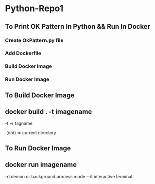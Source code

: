 # Python-Repo1
<h2>To Print OK Pattern 
In Python && Run In Docker </h2>
<h3>Create OkPattern.py file </h3>
<h3>Add Dockerfile </h3>
<h3>Build Docker Image</h3>
<h3>Run Docker Image </h3>
<h2>To Build Docker Image </h2>
 <h2> docker build . -t imagename </h2>
<p>  -t => tagname </p>
<p> .(dot) => current directory </p>
<h2> To Run Docker Image </h2>
<h2> docker run imagename </h2>
<p> -d demon or background process mode  --it interactive terminal </p>

